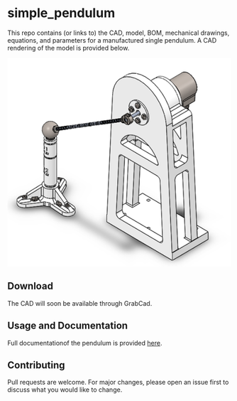 # simple_pendulum

This repo contains (or links to) the CAD, model, BOM, mechanical drawings, equations, and parameters for a manufactured single pendulum. A CAD rendering of the model is provided below.

<p align="center">
  <img src="https://github.com/Khasawneh-Lab/simple_pendulum/blob/master/figures/single_pendulum_fig.png">
</p>


## Download

The CAD will soon be available through GrabCad.

## Usage and Documentation

Full documentationof the pendulum is provided [here](https://github.com/Khasawneh-Lab/simple_pendulum/blob/master/simple_pendulum_documentation.pdf).

## Contributing

Pull requests are welcome. For major changes, please open an issue first to discuss what you would like to change.
